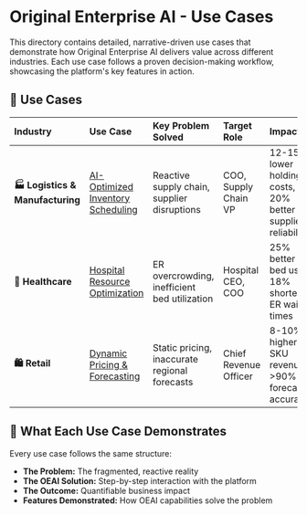 # Original Enterprise AI - Use Cases

This directory contains detailed, narrative-driven use cases that demonstrate how Original Enterprise AI delivers value across different industries. Each use case follows a proven decision-making workflow, showcasing the platform's key features in action.

## 📖 Use Cases

| Industry | Use Case | Key Problem Solved | Target Role | Impact |
| :--- | :--- | :--- | :--- | :--- |
| **🏭 Logistics & Manufacturing** | [AI-Optimized Inventory Scheduling](UseCases/logistics.pdf) | Reactive supply chain, supplier disruptions | COO, Supply Chain VP | 12-15% lower holding costs, 20% better supplier reliability |
| **🏥 Healthcare** | [Hospital Resource Optimization](UseCases/healthcare.pdf) | ER overcrowding, inefficient bed utilization | Hospital CEO, COO | 25% better bed use, 18% shorter ER wait times |
| **🛍️ Retail** | [Dynamic Pricing & Forecasting](UseCases/retail.pdf) | Static pricing, inaccurate regional forecasts | Chief Revenue Officer | 8-10% higher SKU revenue, >90% forecast accuracy |

## 🎯 What Each Use Case Demonstrates

Every use case follows the same structure:
- **The Problem:** The fragmented, reactive reality
- **The OEAI Solution:** Step-by-step interaction with the platform
- **The Outcome:** Quantifiable business impact
- **Features Demonstrated:** How OEAI capabilities solve the problem
